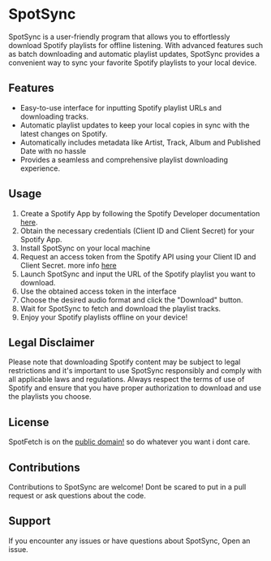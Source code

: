 # SpotSync

SpotSync is a user-friendly program that allows you to effortlessly download Spotify playlists for offline listening. With advanced features such as batch downloading and automatic playlist updates, SpotSync provides a convenient way to sync your favorite Spotify playlists to your local device.

## Features

- Easy-to-use interface for inputting Spotify playlist URLs and downloading tracks.
- Automatic playlist updates to keep your local copies in sync with the latest changes on Spotify.
- Automatically includes metadata like Artist, Track, Album and Published Date with no hassle
- Provides a seamless and comprehensive playlist downloading experience.

## Usage

1. Create a Spotify App by following the Spotify Developer documentation [here](https://developer.spotify.com/documentation/web-api/tutorials/getting-started#create-an-app).
2. Obtain the necessary credentials (Client ID and Client Secret) for your Spotify App.
3. Install SpotSync on your local machine
4. Request an access token from the Spotify API using your Client ID and Client Secret. more info [here](https://developer.spotify.com/documentation/web-api/tutorials/getting-started#request-an-access-token)
5. Launch SpotSync and input the URL of the Spotify playlist you want to download.
6. Use the obtained access token in the interface
7. Choose the desired audio format and click the "Download" button.
8. Wait for SpotSync to fetch and download the playlist tracks.
9. Enjoy your Spotify playlists offline on your device!

## Legal Disclaimer

Please note that downloading Spotify content may be subject to legal restrictions and it's important to use SpotSync responsibly and comply with all applicable laws and regulations. Always respect the terms of use of Spotify and ensure that you have proper authorization to download and use the playlists you choose.

## License
SpotFetch is on the [public domain!](https://en.wikipedia.org/wiki/Unlicense) so do whatever you want i dont care.

## Contributions

Contributions to SpotSync are welcome! Dont be scared to put in a pull request or ask questions about the code.

## Support

If you encounter any issues or have questions about SpotSync, Open an issue.
